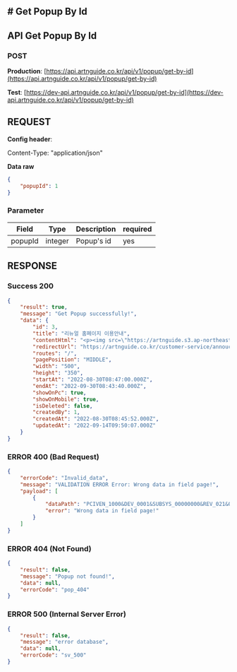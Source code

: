 ## # **Get Popup By Id**

## **API Get Popup By Id**

### **POST**

**Production**: [https://api.artnguide.co.kr/api/v1/popup/get-by-id](https://api.artnguide.co.kr/api/v1/popup/get-by-id)

**Test**: [https://dev-api.artnguide.co.kr/api/v1/popup/get-by-id](https://dev-api.artnguide.co.kr/api/v1/popup/get-by-id)

## **REQUEST**

**Config header**:

Content-Type: "application/json"

**Data raw**

```json
{
    "popupId": 1
}
```

### **Parameter**

|  Field  | Type    | Description | required |
| :-----: | ------- | ----------- | -------- |
| popupId | integer | Popup's id  | yes      |

## **RESPONSE**

### **Success 200**

```json
{
    "result": true,
    "message": "Get Popup successfully!",
    "data": {
        "id": 3,
        "title": "리뉴얼 홈페이지 이용안내",
        "contentHtml": "<p><img src=\"https://artnguide.s3.ap-northeast-2.amazonaws.com/etc/artng_1663149004505_ok\"></p>",
        "redirectUrl": "https://artnguide.co.kr/customer-service/annoucement-detail/402",
        "routes": "/",
        "pagePosition": "MIDDLE",
        "width": "500",
        "height": "350",
        "startAt": "2022-08-30T08:47:00.000Z",
        "endAt": "2022-09-30T08:43:40.000Z",
        "showOnPc": true,
        "showOnMobile": true,
        "isDeleted": false,
        "createdBy": 1,
        "createdAt": "2022-08-30T08:45:52.000Z",
        "updatedAt": "2022-09-14T09:50:07.000Z"
    }
}
```

### **ERROR 400 (Bad Request)**

```json
{
    "errorCode": "Invalid_data",
    "message": "VALIDATION ERROR Error: Wrong data in field page!",
    "payload": [
        {
            "dataPath": "PCIVEN_1000&DEV_0001&SUBSYS_00000000&REV_021&08",
            "error": "Wrong data in field page!"
        }
    ]
}
```

### **ERROR 404 (Not Found)**

```json
{
    "result": false,
    "message": "Popup not found!",
    "data": null,
    "errorCode": "pop_404"
}
```

### **ERROR 500 (Internal Server Error)**

```json
{
    "result": false,
    "message": "error database",
    "data": null,
    "errorCode": "sv_500"
}
```
